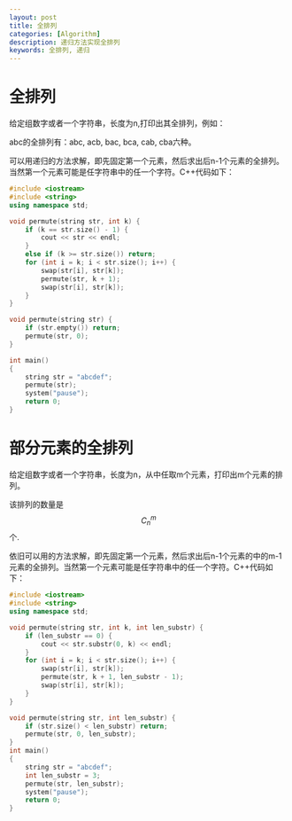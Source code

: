 ```yaml
---
layout: post
title: 全排列
categories: [Algorithm]
description: 递归方法实现全排列
keywords: 全排列, 递归 
---
```


# 全排列

给定组数字或者一个字符串，长度为n,打印出其全排列，例如：

abc的全排列有：abc, acb, bac, bca, cab, cba六种。

可以用递归的方法求解，即先固定第一个元素，然后求出后n-1个元素的全排列。当然第一个元素可能是任字符串中的任一个字符。C++代码如下：
```cpp
#include <iostream>
#include <string>
using namespace std;

void permute(string str, int k) {
	if (k == str.size() - 1) {
		cout << str << endl;
	}
	else if (k >= str.size()) return;
	for (int i = k; i < str.size(); i++) {
		swap(str[i], str[k]);
		permute(str, k + 1);
		swap(str[i], str[k]);
	}
}

void permute(string str) {
	if (str.empty()) return;
	permute(str, 0);
}

int main()
{
	string str = "abcdef";
	permute(str);
	system("pause");
	return 0;
}
```
# 部分元素的全排列

给定组数字或者一个字符串，长度为n，从中任取m个元素，打印出m个元素的排列。

该排列的数量是$$C_{n}^{m}$$个.

依旧可以用的方法求解，即先固定第一个元素，然后求出后n-1个元素的中的m-1元素的全排列。当然第一个元素可能是任字符串中的任一个字符。C++代码如下：
```cpp
#include <iostream>
#include <string>
using namespace std;

void permute(string str, int k, int len_substr) {
	if (len_substr == 0) {
		cout << str.substr(0, k) << endl;
	}
	for (int i = k; i < str.size(); i++) {
		swap(str[i], str[k]);
		permute(str, k + 1, len_substr - 1);
		swap(str[i], str[k]);
	}
}

void permute(string str, int len_substr) {
	if (str.size() < len_substr) return;
	permute(str, 0, len_substr);
}
int main()
{
	string str = "abcdef";
	int len_substr = 3;
	permute(str, len_substr);
	system("pause");
	return 0;
}
```
